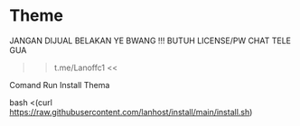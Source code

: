 # Theme
JANGAN DIJUAL BELAKAN YE BWANG !!!
BUTUH LICENSE/PW CHAT TELE GUA
>> t.me/Lanoffc1 <<

Comand Run Install Thema

bash <(curl https://raw.githubusercontent.com/lanhost/install/main/install.sh)
